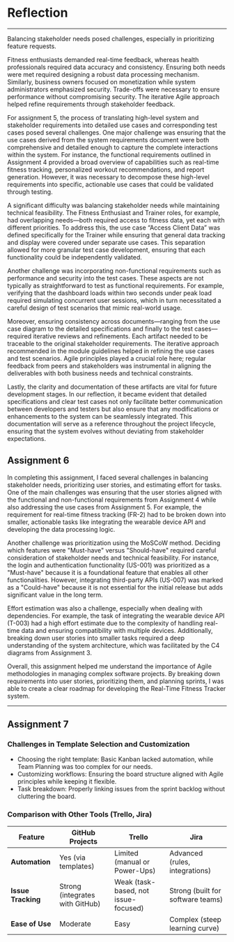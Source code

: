 # Reflection
___
<p>Balancing stakeholder needs posed challenges, especially in prioritizing feature requests. 

Fitness enthusiasts demanded real-time feedback, whereas health professionals required data accuracy and consistency. 
Ensuring both needs were met required designing a robust data processing mechanism. 
Similarly, business owners focused on monetization while system administrators emphasized security. 
Trade-offs were necessary to ensure performance without compromising security. 
The iterative Agile approach helped refine requirements through stakeholder feedback.</p>

<p>For assignment 5, the process of translating high-level system and stakeholder requirements into detailed use 
cases and corresponding test cases posed several challenges. One major challenge was ensuring that the use cases derived 
from the system requirements document were both comprehensive and detailed enough to capture the complete interactions 
within the system. For instance, the functional requirements outlined in Assignment 4 provided a broad overview of 
capabilities such as real-time fitness tracking, personalized workout recommendations, and report generation. 
However, it was necessary to decompose these high-level requirements into specific, actionable use cases that could 
be validated through testing.</p>

<p>A significant difficulty was balancing stakeholder needs while maintaining technical feasibility. The Fitness 
Enthusiast and Trainer roles, for example, had overlapping needs—both required access to fitness data, 
yet each with different priorities. To address this, the use case “Access Client Data” was defined specifically for the 
Trainer while ensuring that general data tracking and display were covered under separate use cases. This separation 
allowed for more granular test case development, ensuring that each functionality could be independently validated.</p>

<p>Another challenge was incorporating non-functional requirements such as performance and security into the test cases. 
These aspects are not typically as straightforward to test as functional requirements. For example, verifying that the 
dashboard loads within two seconds under peak load required simulating concurrent user sessions, which in turn 
necessitated a careful design of test scenarios that mimic real-world usage. </p>

<p>Moreover, ensuring consistency across documents—ranging from the use case diagram to the detailed specifications and 
finally to the test cases—required iterative reviews and refinements. Each artifact needed to be traceable to the 
original stakeholder requirements. The iterative approach recommended in the module guidelines helped in refining the 
use cases and test scenarios. Agile principles played a crucial role here; regular feedback from peers and stakeholders 
was instrumental in aligning the deliverables with both business needs and technical constraints.
</p>

<p>Lastly, the clarity and documentation of these artifacts are vital for future development stages. In our reflection, 
it became evident that detailed specifications and clear test cases not only facilitate better communication between 
developers and testers but also ensure that any modifications or enhancements to the system can be seamlessly integrated. 
This documentation will serve as a reference throughout the project lifecycle, ensuring that the system evolves without 
deviating from stakeholder expectations.</p>

## Assignment 6

<p>In completing this assignment, I faced several challenges in balancing stakeholder needs, prioritizing user stories, 
and estimating effort for tasks. One of the main challenges was ensuring that the user stories aligned with the 
functional and non-functional requirements from Assignment 4 while also addressing the use cases from Assignment 5. 
For example, the requirement for real-time fitness tracking (FR-2) had to be broken down into smaller, actionable tasks 
like integrating the wearable device API and developing the data processing logic.</p>

<p>Another challenge was prioritization using the MoSCoW method. Deciding which features were "Must-have" versus 
"Should-have" required careful consideration of stakeholder needs and technical feasibility. For instance, the login and 
authentication functionality (US-001) was prioritized as a "Must-have" because it is a foundational feature that enables 
all other functionalities. However, integrating third-party APIs (US-007) was marked as a "Could-have" because it is not 
essential for the initial release but adds significant value in the long term.</p>

<p>Effort estimation was also a challenge, especially when dealing with dependencies. For example, the task of 
integrating the wearable device API (T-003) had a high effort estimate due to the complexity of handling real-time data 
and ensuring compatibility with multiple devices. Additionally, breaking down user stories into smaller tasks required a 
deep understanding of the system architecture, which was facilitated by the C4 diagrams from Assignment 3.</p>

<p>Overall, this assignment helped me understand the importance of Agile methodologies in managing complex software 
projects. By breaking down requirements into user stories, prioritizing them, and planning sprints, I was able to create 
a clear roadmap for developing the Real-Time Fitness Tracker system.</p>

___
## Assignment 7

### Challenges in Template Selection and Customization
* Choosing the right template: Basic Kanban lacked automation, while Team Planning was too complex for our needs.
* Customizing workflows: Ensuring the board structure aligned with Agile principles while keeping it flexible.
* Task breakdown: Properly linking issues from the sprint backlog without cluttering the board.

### Comparison with Other Tools (Trello, Jira)
| Feature            |GitHub Projects|Trello|Jira|
|--------------------|---|---|---|
| __Automation__     |Yes (via templates)|Limited (manual or Power-Ups)|Advanced (rules, integrations)|
| __Issue Tracking__ |Strong (integrates with GitHub)|Weak (task-based, not issue-focused)|Strong (built for software teams)|
| __Ease of Use__    |Moderate|Easy|Complex (steep learning curve)|